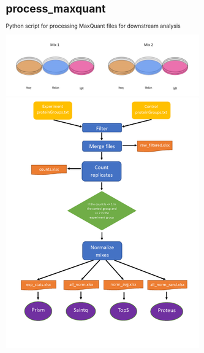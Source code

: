 # process_maxquant
Python script for processing MaxQuant files for downstream analysis

<img src="https://github.com/jonessarae/process_maxquant/blob/master/triple_silac.PNG">

<img src="https://github.com/jonessarae/process_maxquant/blob/master/diagram.png">

